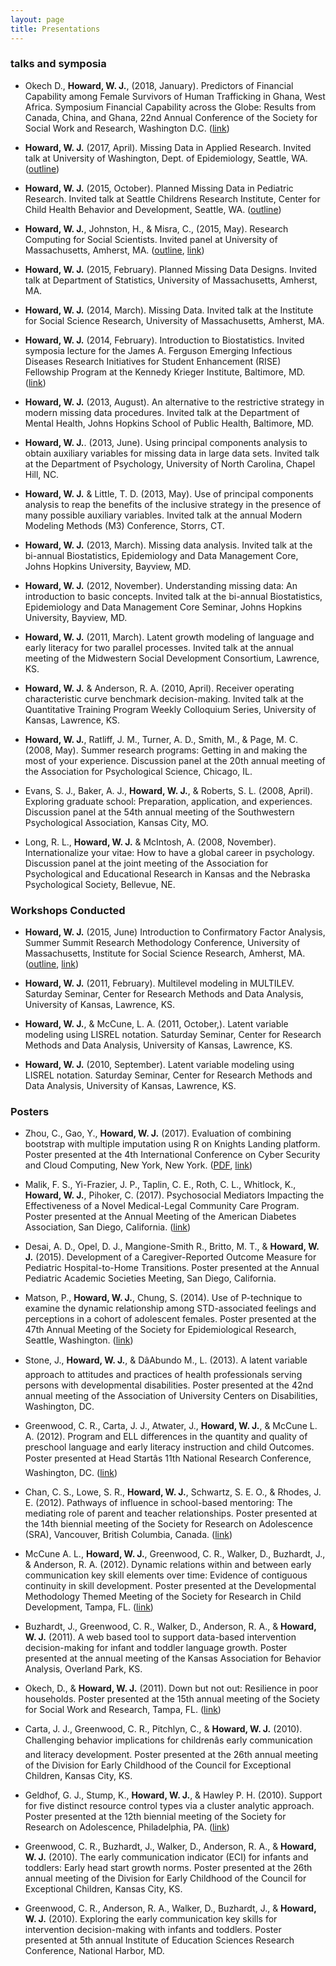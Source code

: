 ```yaml
---
layout: page
title: Presentations 
---
```


### talks and symposia

* Okech D., **Howard, W. J.**, (2018, January). Predictors of Financial Capability among Female Survivors of Human Trafficking in Ghana, West Africa. Symposium Financial Capability across the Globe: Results from Canada, China, and Ghana, 22nd Annual Conference of the Society for Social Work and Research, Washington D.C. ([link](https://sswr.confex.com/sswr/2018/webprogram/Paper32290.html))  

* **Howard, W. J.** (2017, April). Missing Data in Applied Research. Invited talk at University of Washington, Dept. of Epidemiology, Seattle, WA.  ([outline](https://drive.google.com/file/d/1K2K-h-IPL_KCQyTdWn4t1w4qBrJw5ZMI/view?usp=sharing))

* **Howard, W. J.** (2015, October). Planned Missing Data in Pediatric Research. Invited talk at Seattle Childrens Research Institute, Center for Child Health Behavior and Development, Seattle, WA.  ([outline](https://drive.google.com/file/d/1M-BYMZL1ykEidCh4QL6LigBWE0VUtFCb/view?usp=sharing))  

* **Howard, W. J.**, Johnston, H., & Misra, C., (2015, May). Research Computing for Social Scientists. Invited panel at University of Massachusetts, Amherst, MA.  ([outline](https://drive.google.com/file/d/1Rysd5DoAhZ6FutDIzqbEEecgWmFqvVZB/view?usp=sharing),  [link](https://www.umass.edu/issr/research-computing-social-scientists-panel-discussion-campus-resources-and-opportunities))  

* **Howard, W. J.** (2015, February). Planned Missing Data Designs. Invited talk at Department of Statistics, University of Massachusetts, Amherst, MA.  

* **Howard, W. J.** (2014, March). Missing Data. Invited talk at the Institute for Social Science Research, University of Massachusetts, Amherst, MA.  

* **Howard, W. J.** (2014, February). Introduction to Biostatistics. Invited symposia lecture for the James A. Ferguson Emerging Infectious Diseases Research Initiatives for Student Enhancement (RISE) Fellowship Program at the Kennedy Krieger Institute, Baltimore, MD.  ([link](https://www.kennedykrieger.org/training/programs/center-for-diversity-in-public-health-leadership-training/ferguson-rise))

* **Howard, W. J.** (2013, August). An alternative to the restrictive strategy in modern missing data procedures. Invited talk at the Department of Mental Health, Johns Hopkins School of Public Health, Baltimore, MD.    

* **Howard, W. J.**. (2013, June). Using principal components analysis to obtain auxiliary variables for missing data in large data sets. Invited talk at the Department of Psychology, University of North Carolina, Chapel Hill, NC.  

* **Howard, W. J.** & Little, T. D. (2013, May). Use of principal components analysis to reap the benefits of the inclusive strategy in the presence of many possible auxiliary variables. Invited talk at the annual Modern Modeling Methods (M3) Conference, Storrs, CT.  

* **Howard, W. J.** (2013, March). Missing data analysis. Invited talk at the bi-annual Biostatistics, Epidemiology and Data Management Core, Johns Hopkins University, Bayview, MD.  

* **Howard, W. J.** (2012, November). Understanding missing data: An introduction to basic concepts. Invited talk at the bi-annual Biostatistics, Epidemiology and Data Management Core Seminar, Johns Hopkins University, Bayview, MD.  

* **Howard, W. J.** (2011, March). Latent growth modeling of language and early literacy for two parallel processes. Invited talk at the annual meeting of the Midwestern Social Development Consortium, Lawrence, KS.  

* **Howard, W. J.** & Anderson, R. A. (2010, April). Receiver operating characteristic curve benchmark decision-making. Invited talk at the Quantitative Training Program Weekly Colloquium Series, University of Kansas, Lawrence, KS.  

* **Howard, W. J.**, Ratliff, J. M., Turner, A. D., Smith, M., & Page, M. C. (2008, May). Summer research programs: Getting in and making the most of your experience. Discussion panel at the 20th annual meeting of the Association for Psychological Science, Chicago, IL.  

* Evans, S. J., Baker, A. J., **Howard, W. J.**, & Roberts, S. L. (2008, April). Exploring graduate school: Preparation, application, and experiences. Discussion panel at the 54th annual meeting of the Southwestern Psychological Association, Kansas City, MO.  

* Long, R. L., **Howard, W. J.** & McIntosh, A. (2008, November). Internationalize your vitae: How to have a global career in psychology. Discussion panel at the joint meeting of the Association for Psychological and Educational Research in Kansas and the Nebraska Psychological Society, Bellevue, NE.  

### Workshops Conducted

* **Howard, W. J.** (2015, June) Introduction to Confirmatory Factor Analysis, Summer Summit Research Methodology Conference, University of Massachusetts, Institute for Social Science Research, Amherst, MA.  ([outline](https://drive.google.com/file/d/1_UzEuzj4tUjIO5u4IL3FTtEAm3BJGWMk/view?usp=sharing), [link](https://www.umass.edu/issr/events/))

* **Howard, W. J.** (2011, February). Multilevel modeling in MULTILEV. Saturday Seminar, Center for Research Methods and Data Analysis, University of Kansas, Lawrence, KS.  

* **Howard, W. J.**, & McCune, L. A. (2011, October,). Latent variable modeling using LISREL notation. Saturday Seminar, Center for Research Methods and Data Analysis, University of Kansas, Lawrence, KS.  

* **Howard, W. J.** (2010, September). Latent variable modeling using LISREL notation. Saturday Seminar, Center for Research Methods and Data Analysis, University of Kansas, Lawrence, KS.  

### Posters

* Zhou, C., Gao, Y., **Howard, W. J.** (2017). Evaluation of combining bootstrap with multiple imputation using R on Knights Landing platform. Poster presented at the 4th International Conference on Cyber Security and Cloud Computing, New York, New York. ([PDF](https://www.researchgate.net/publication/318670029_Evaluation_of_Combining_Bootstrap_with_Multiple_Imputation_Using_R_on_Knights_Landing_Platform),  [link](https://ieeexplore.ieee.org/document/7987168)) 

* Malik, F. S., Yi-Frazier, J. P., Taplin, C. E., Roth, C. L., Whitlock, K., **Howard, W. J.**, Pihoker, C. (2017). Psychosocial Mediators Impacting the Effectiveness of a Novel Medical-Legal Community Care Program. Poster presented at the Annual Meeting of the American Diabetes Association, San Diego, California.  ([link](https://ada.scientificposters.com/epsAbstractADA.cfm?id=2)) 

* Desai, A. D., Opel, D. J., Mangione-Smith R., Britto, M. T., & **Howard, W. J.** (2015). Development of a Caregiver-Reported Outcome Measure for Pediatric Hospital-to-Home Transitions. Poster presented at the Annual Pediatric Academic Societies Meeting, San Diego, California.  

* Matson, P., **Howard, W. J.**, Chung, S. (2014). Use of P-technique to examine the dynamic relationship among STD-associated feelings and perceptions in a cohort of adolescent females. Poster presented at the 47th Annual Meeting of the Society for Epidemiological Research, Seattle, Washington.  ([link](https://epiresearch.org/wp-content/uploads/2014/07/finalprogram.pdf)) 

* Stone, J., **Howard, W. J.**, & DâAbundo M., L. (2013). A latent variable approach to attitudes and practices of health professionals serving persons with developmental disabilities. Poster presented at the 42nd annual meeting of the Association of University Centers on Disabilities, Washington, DC.

* Greenwood, C. R., Carta, J. J., Atwater, J., **Howard, W. J.**, & McCune L. A. (2012). Program and ELL differences in the quantity and quality of preschool language and early literacy instruction and child Outcomes. Poster presented at Head Startâs 11th National Research Conference, Washington, DC.  ([link](https://www.acf.hhs.gov/sites/default/files/opre/hsrc_program_2012_final.pdf)) 

* Chan, C. S., Lowe, S. R., **Howard, W. J.**, Schwartz, S. E. O., & Rhodes, J. E. (2012). Pathways of influence in school-based mentoring: The mediating role of parent and teacher relationships. Poster presented at the 14th biennial meeting of the Society for Research on Adolescence (SRA), Vancouver, British Columbia, Canada.  ([link](http://104.247.77.203/~sra18/wp-content/uploads/2018/02/2012%20Program%20Book%203-16-2012_Complete.pdf)) 

* McCune A. L., **Howard, W. J.**, Greenwood, C. R., Walker, D., Buzhardt, J., & Anderson, R. A. (2012). Dynamic relations within and between early communication key skill elements over time: Evidence of contiguous continuity in skill development. Poster presented at the Developmental Methodology Themed Meeting of the Society for Research in Child Development, Tampa, FL.  ([link](http://www.srcd.org/sites/default/files/documents/dm_program_book_rev.pdf)) 

* Buzhardt, J., Greenwood, C. R., Walker, D., Anderson, R. A., & **Howard, W. J.** (2011). A web based tool to support data-based intervention decision-making for infant and toddler language growth. Poster presented at the annual meeting of the Kansas Association for Behavior Analysis, Overland Park, KS.    

* Okech, D., & **Howard, W. J.** (2011). Down but not out: Resilience in poor households. Poster presented at the 15th annual meeting of the Society for Social Work and Research, Tampa, FL.  ([link](http://secure.sswr.org/past-conferences/2011-annual-conference/)) 

* Carta, J. J., Greenwood, C. R., Pitchlyn, C., & **Howard, W. J.** (2010). Challenging behavior implications for childrenâs early communication and literacy development. Poster presented at the 26th annual meeting of the Division for Early Childhood of the Council for Exceptional Children, Kansas City, KS.  

* Geldhof, G. J., Stump, K., **Howard, W. J.**, & Hawley P. H. (2010). Support for five distinct resource control types via a cluster analytic approach. Poster presented at the 12th biennial meeting of the Society for Research on Adolescence, Philadelphia, PA.  ([link](http://104.247.77.203/~sra18/wp-content/uploads/2018/02/2010_printedprogram.pdf)) 

* Greenwood, C. R., Buzhardt, J., Walker, D., Anderson, R. A., & **Howard, W. J.** (2010). The early communication indicator (ECI) for infants and toddlers: Early head start growth norms. Poster presented at the 26th annual meeting of the Division for Early Childhood of the Council for Exceptional Children, Kansas City, KS.  

* Greenwood, C. R., Anderson, R. A., Walker, D., Buzhardt, J., & **Howard, W. J.** (2010). Exploring the early communication key skills for intervention decision-making with infants and toddlers. Poster presented at 5th annual Institute of Education Sciences Research Conference, National Harbor, MD.  
